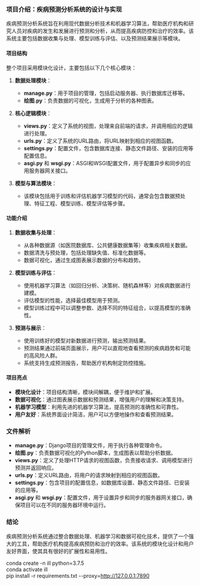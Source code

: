 ### 项目介绍：疾病预测分析系统的设计与实现

疾病预测分析系统旨在利用现代数据分析技术和机器学习算法，帮助医疗机构和研究人员对疾病的发生和发展进行预测和分析，从而提高疾病防控和治疗的效率。该系统主要包括数据收集与处理、模型训练与评估、以及预测结果展示等模块。

#### 项目结构

整个项目采用模块化设计，主要包括以下几个核心模块：

1. **数据处理模块**：
    - **manage.py**：用于项目的管理，包括启动服务器、执行数据库迁移等。
    - **绘图.py**：负责数据的可视化，生成用于分析的各种图表。

2. **核心逻辑模块**：
    - **views.py**：定义了系统的视图，处理来自前端的请求，并调用相应的逻辑进行处理。
    - **urls.py**：定义了系统的URL路由，将URL映射到相应的视图函数。
    - **settings.py**：配置文件，包含数据库连接、静态文件路径、安装的应用等配置信息。
    - **asgi.py** 和 **wsgi.py**：ASGI和WSGI配置文件，用于配置异步和同步的应用服务器网关接口。

3. **模型与算法模块**：
    - 该模块包括用于训练和评估机器学习模型的代码，通常会包含数据预处理、特征工程、模型训练、模型评估等步骤。

#### 功能介绍

1. **数据收集与处理**：
    - 从各种数据源（如医院数据库、公共健康数据集等）收集疾病相关数据。
    - 数据清洗与预处理，包括处理缺失值、标准化数据等。
    - 数据可视化，通过生成图表展示数据的分布和趋势。

2. **模型训练与评估**：
    - 使用机器学习算法（如回归分析、决策树、随机森林等）对疾病数据进行建模。
    - 评估模型的性能，选择最佳模型用于预测。
    - 模型训练过程中可以调整参数、选择不同的特征组合，以提高模型的准确性。

3. **预测与展示**：
    - 使用训练好的模型对新数据进行预测，输出预测结果。
    - 预测结果通过前端页面展示，用户可以直观地查看预测的疾病趋势和可能的高风险人群。
    - 系统支持生成预测报告，帮助医疗机构制定防控措施。

#### 项目亮点

- **模块化设计**：项目结构清晰，模块间解耦，便于维护和扩展。
- **数据可视化**：通过图表展示数据和预测结果，增强用户的理解和决策支持。
- **机器学习模型**：利用先进的机器学习算法，提高预测的准确性和可靠性。
- **用户友好**：系统界面设计简洁，用户可以方便地操作和查看预测结果。

### 文件解析

- **manage.py**：Django项目的管理文件，用于执行各种管理命令。
- **绘图.py**：负责数据可视化的Python脚本，生成图表以帮助分析数据。
- **views.py**：定义了处理HTTP请求的视图函数，负责接收请求、调用模型进行预测并返回响应。
- **urls.py**：定义URL路由，将用户的请求映射到相应的视图函数。
- **settings.py**：包含项目的配置信息，如数据库设置、静态文件路径、已安装的应用等。
- **asgi.py** 和 **wsgi.py**：配置文件，用于设置异步和同步的服务器网关接口，确保项目可以在不同的服务器环境中运行。

### 结论

疾病预测分析系统通过整合数据处理、机器学习和数据可视化技术，提供了一个强大的工具，帮助医疗机构提高疾病预防和治疗的效率。该系统的模块化设计和用户友好界面，使其具有很好的扩展性和易用性。

conda create -n ill python=3.7.5  
conda activate ill  
pip install -r requirements.txt --proxy=http://127.0.0.1:7890